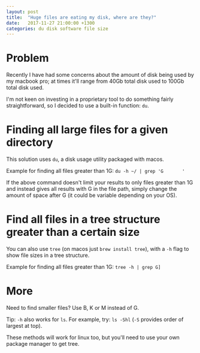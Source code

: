 ```yaml
---
layout: post
title:  "Huge files are eating my disk, where are they?"
date:   2017-11-27 21:00:00 +1300
categories: du disk software file size
---
```


# Problem

Recently I have had some concerns about the amount of disk being used by my macbook pro; at times it'll range from 40Gb total disk used to 100Gb total disk used.

I'm not keen on investing in a proprietary tool to do something fairly straightforward, so I decided to use a built-in function: `du`.

# Finding all large files for a given directory

This solution uses `du`, a disk usage utility packaged with macos.

Example for finding all files greater than 1G: `du -h ~/ | grep 'G       '`

If the above command doesn't limit your results to only files greater than 1G and instead gives all results with G in the file path, simply change the amount of space after G (it could be variable depending on your OS).

# Find all files in a tree structure greater than a certain size

You can also use `tree` (on macos just `brew install tree`), with a `-h` flag to show file sizes in a tree structure.

Example for finding all files greater than 1G: `tree -h | grep G]`

# More

Need to find smaller files? Use B, K or M instead of G.

Tip: `-h` also works for `ls`. For example, try: `ls -Shl` (`-S` provides order of largest at top).

These methods will work for linux too, but you'll need to use your own package manager to get tree.
